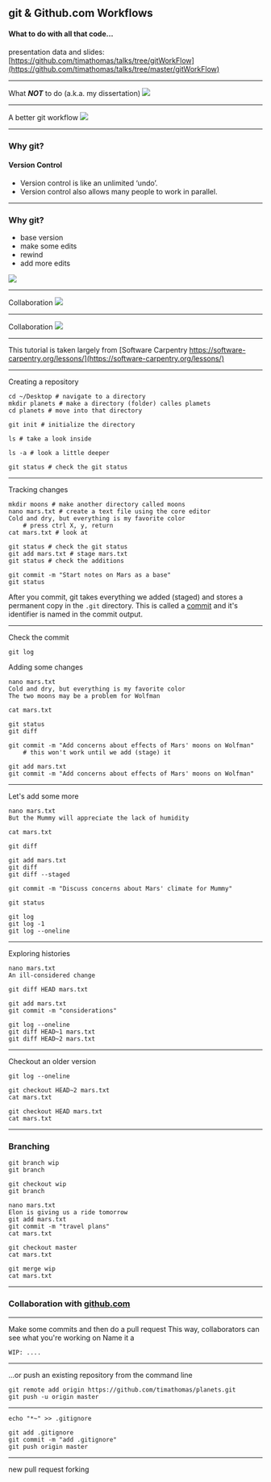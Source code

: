 ## git & Github.com Workflows

#### What to do with all that code...
presentation data and slides: 
[https://github.com/timathomas/talks/tree/gitWorkFlow](https://github.com/timathomas/talks/tree/master/gitWorkFlow)

---

What ___NOT___ to do (a.k.a. my dissertation)
![](gitWorkFlow/images/messy.png)

---
A better git workflow 
![](gitWorkFlow/images/bettergit.png)

--- 

### Why git? 
#### Version Control

* Version control is like an unlimited ‘undo’.
* Version control also allows many people to work in parallel.

--- 

### Why git? 

* base version
* make some edits
* rewind
* add more edits

![](gitWorkFlow/images/whygit1.png)

---
Collaboration
![](gitWorkFlow/images/whygit2.png)

---
Collaboration
![](gitWorkFlow/images/whygit3.png)

---

This tutorial is taken largely from [Software Carpentry https://software-carpentry.org/lessons/](https://software-carpentry.org/lessons/)

---

Creating a repository 

```
cd ~/Desktop # navigate to a directory
mkdir planets # make a directory (folder) calles plamets
cd planets # move into that directory

git init # initialize the directory

ls # take a look inside

ls -a # look a little deeper

git status # check the git status
```
---

Tracking changes 

```
mkdir moons # make another directory called moons
nano mars.txt # create a text file using the core editor
Cold and dry, but everything is my favorite color
    # press ctrl X, y, return
cat mars.txt # look at

git status # check the git status
git add mars.txt # stage mars.txt
git status # check the additions

git commit -m "Start notes on Mars as a base"
git status
```

After you commit, git takes everything we added (staged) and stores a permanent copy in the `.git` directory. This is called a [commit](http://swcarpentry.github.io/git-novice/reference#commit) and it's identifier is named in the commit output. 

--- 

Check the commit
```
git log
```

Adding some changes
```
nano mars.txt
Cold and dry, but everything is my favorite color
The two moons may be a problem for Wolfman

cat mars.txt

git status
git diff

git commit -m "Add concerns about effects of Mars' moons on Wolfman"
    # this won't work until we add (stage) it

git add mars.txt
git commit -m "Add concerns about effects of Mars' moons on Wolfman"
```

---

Let's add some more
```
nano mars.txt
But the Mummy will appreciate the lack of humidity

cat mars.txt

git diff

git add mars.txt
git diff
git diff --staged

git commit -m "Discuss concerns about Mars' climate for Mummy"

git status

git log
git log -1
git log --oneline
```

---

Exploring histories
```
nano mars.txt
An ill-considered change

git diff HEAD mars.txt

git add mars.txt
git commit -m "considerations"

git log --oneline
git diff HEAD~1 mars.txt
git diff HEAD~2 mars.txt
```

---

Checkout an older version
```
git log --oneline

git checkout HEAD~2 mars.txt
cat mars.txt

git checkout HEAD mars.txt
cat mars.txt
```

---
### Branching
```
git branch wip
git branch

git checkout wip
git branch

nano mars.txt
Elon is giving us a ride tomorrow
git add mars.txt
git commit -m "travel plans"
cat mars.txt

git checkout master
cat mars.txt

git merge wip
cat mars.txt
```

---

### Collaboration with [github.com](https://github.com)

---

Make some commits and then do a pull request 
This way, collaborators can see what you're working on 
Name it a 
```
WIP: ....
```

---

...or push an existing repository from the command line
```
git remote add origin https://github.com/timathomas/planets.git
git push -u origin master 
```

---

```
echo "*~" >> .gitignore

git add .gitignore
git commit -m "add .gitignore"
git push origin master 
```

---

new pull request 
forking 

